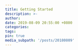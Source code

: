 ```yaml
---
title: Getting Started
description: >-
author: 
date: 2019-08-09 20:55:00 +0800
categories: 
tags: 
pin: true
media_subpath: '/posts/20180809'
---
```

